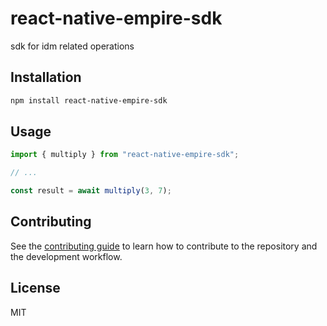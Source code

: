 # react-native-empire-sdk

sdk for idm related operations

## Installation

```sh
npm install react-native-empire-sdk
```

## Usage

```js
import { multiply } from "react-native-empire-sdk";

// ...

const result = await multiply(3, 7);
```

## Contributing

See the [contributing guide](CONTRIBUTING.md) to learn how to contribute to the repository and the development workflow.

## License

MIT
